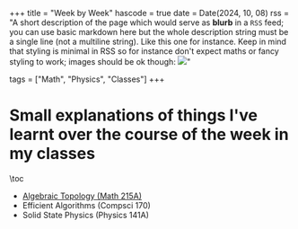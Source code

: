 +++
title = "Week by Week"
hascode = true
date = Date(2024, 10, 08)
rss = "A short description of the page which would serve as **blurb** in a `RSS` feed; you can use basic markdown here but the whole description string must be a single line (not a multiline string). Like this one for instance. Keep in mind that styling is minimal in RSS so for instance don't expect maths or fancy styling to work; images should be ok though: ![](https://upload.wikimedia.org/wikipedia/en/3/32/Rick_and_Morty_opening_credits.jpeg)"

tags = ["Math", "Physics", "Classes"]
+++

# Small explanations of things I've learnt over the course of the week in my classes

\toc 

- [Algebraic Topology (Math 215A)](/AlgTopWeekbyWeek)
- Efficient Algorithms (Compsci 170)
- Solid State Physics (Physics 141A) 

